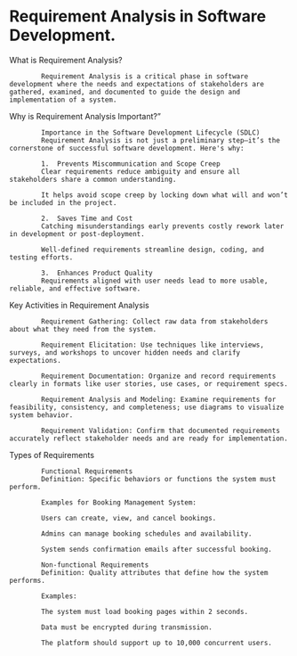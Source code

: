# Requirement Analysis in Software Development.


What is Requirement Analysis?

            Requirement Analysis is a critical phase in software development where the needs and expectations of stakeholders are gathered, examined, and documented to guide the design and implementation of a system.

Why is Requirement Analysis Important?”

            Importance in the Software Development Lifecycle (SDLC)
            Requirement Analysis is not just a preliminary step—it’s the cornerstone of successful software development. Here's why:
            
            1.  Prevents Miscommunication and Scope Creep
            Clear requirements reduce ambiguity and ensure all stakeholders share a common understanding.
            
            It helps avoid scope creep by locking down what will and won’t be included in the project.
            
            2.  Saves Time and Cost
            Catching misunderstandings early prevents costly rework later in development or post-deployment.
            
            Well-defined requirements streamline design, coding, and testing efforts.
            
            3.  Enhances Product Quality
            Requirements aligned with user needs lead to more usable, reliable, and effective software.

Key Activities in Requirement Analysis

            Requirement Gathering: Collect raw data from stakeholders about what they need from the system.
            
            Requirement Elicitation: Use techniques like interviews, surveys, and workshops to uncover hidden needs and clarify expectations.
            
            Requirement Documentation: Organize and record requirements clearly in formats like user stories, use cases, or requirement specs.
            
            Requirement Analysis and Modeling: Examine requirements for feasibility, consistency, and completeness; use diagrams to visualize system behavior.
            
            Requirement Validation: Confirm that documented requirements accurately reflect stakeholder needs and are ready for implementation.


Types of Requirements

            Functional Requirements
            Definition: Specific behaviors or functions the system must perform.
            
            Examples for Booking Management System:
            
            Users can create, view, and cancel bookings.
            
            Admins can manage booking schedules and availability.
            
            System sends confirmation emails after successful booking.
            
            Non-functional Requirements
            Definition: Quality attributes that define how the system performs.

            Examples:
            
            The system must load booking pages within 2 seconds.
            
            Data must be encrypted during transmission.
            
            The platform should support up to 10,000 concurrent users.
